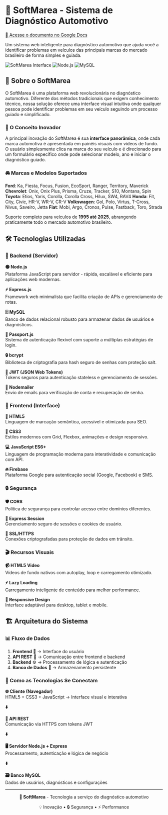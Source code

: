 # 🚗 SoftMarea - Sistema de Diagnóstico Automotivo

[📄 Acesse o documento no Google Docs](https://docs.google.com/document/d/1D_XnJqxyD7o8ch2mUMC-VJC3jwAez9PI/edit)

Um sistema web inteligente para diagnóstico automotivo que ajuda você a identificar problemas em veículos das principais marcas do mercado brasileiro de forma simples e guiada.

![SoftMarea Interface](https://img.shields.io/badge/Status-Em%20Desenvolvimento-yellow)
![Node.js](https://img.shields.io/badge/Node.js-20.x-green)
![MySQL](https://img.shields.io/badge/MySQL-8.0-blue)

## 🌟 Sobre o SoftMarea

O SoftMarea é uma plataforma web revolucionária no diagnóstico automotivo. Diferente dos métodos tradicionais que exigem conhecimento técnico, nossa solução oferece uma interface visual intuitiva onde qualquer pessoa pode identificar problemas em seu veículo seguindo um processo guiado e simplificado.

### 🎯 O Conceito Inovador

A principal inovação do SoftMarea é sua **interface panorâmica**, onde cada marca automotiva é apresentada em painéis visuais com vídeos de fundo. O usuário simplesmente clica na marca do seu veículo e é direcionado para um formulário específico onde pode selecionar modelo, ano e iniciar o diagnóstico guiado.

### 🚘 Marcas e Modelos Suportados

**Ford**: Ka, Fiesta, Focus, Fusion, EcoSport, Ranger, Territory, Maverick
**Chevrolet**: Onix, Onix Plus, Prisma, Cruze, Tracker, S10, Montana, Spin
**Toyota**: Etios, Yaris, Corolla, Corolla Cross, Hilux, SW4, RAV4
**Honda**: Fit, City, Civic, HR-V, WR-V, CR-V
**Volkswagen**: Gol, Polo, Virtus, T-Cross, Nivus, Saveiro, Jetta
**Fiat**: Mobi, Argo, Cronos, Pulse, Fastback, Toro, Strada

Suporte completo para veículos de **1995 até 2025**, abrangendo praticamente todo o mercado automotivo brasileiro.

## 🛠️ Tecnologias Utilizadas

### 🔧 Backend (Servidor)

**🟢 Node.js**  
Plataforma JavaScript para servidor - rápida, escalável e eficiente para aplicações web modernas.

**⚡ Express.js**  
Framework web minimalista que facilita criação de APIs e gerenciamento de rotas.

**🗄️ MySQL**  
Banco de dados relacional robusto para armazenar dados de usuários e diagnósticos.

**🔐 Passport.js**  
Sistema de autenticação flexível com suporte a múltiplas estratégias de login.

**🔒 bcrypt**  
Biblioteca de criptografia para hash seguro de senhas com proteção salt.

**🎫 JWT (JSON Web Tokens)**  
Tokens seguros para autenticação stateless e gerenciamento de sessões.

**📧 Nodemailer**  
Envio de emails para verificação de conta e recuperação de senha.

### 🎨 Frontend (Interface)

**📄 HTML5**  
Linguagem de marcação semântica, acessível e otimizada para SEO.

**🎨 CSS3**  
Estilos modernos com Grid, Flexbox, animações e design responsivo.

**💻 JavaScript ES6+**  
Linguagem de programação moderna para interatividade e comunicação com API.

**🔥 Firebase**  
Plataforma Google para autenticação social (Google, Facebook) e SMS.

### 🔒 Segurança

**🛡️ CORS**  
Política de segurança para controlar acesso entre domínios diferentes.

**🍪 Express Session**  
Gerenciamento seguro de sessões e cookies de usuário.

**🔐 SSL/HTTPS**  
Conexões criptografadas para proteção de dados em trânsito.

### 🎬 Recursos Visuais

**📹 HTML5 Video**  
Vídeos de fundo nativos com autoplay, loop e carregamento otimizado.

**⚡ Lazy Loading**  
Carregamento inteligente de conteúdo para melhor performance.

**📱 Responsive Design**  
Interface adaptável para desktop, tablet e mobile.

## 🏗️ Arquitetura do Sistema

### 📊 Fluxo de Dados
1. **Frontend** 🎨 → Interface do usuário
2. **API REST** 🔄 → Comunicação entre frontend e backend  
3. **Backend** ⚙️ → Processamento de lógica e autenticação
4. **Banco de Dados** 💾 → Armazenamento persistente

### 🔄 Como as Tecnologias Se Conectam

**🌐 Cliente (Navegador)**  
HTML5 + CSS3 + JavaScript → Interface visual e interativa

**⬇️**

**🔗 API REST**  
Comunicação via HTTPS com tokens JWT

**⬇️**

**🖥️ Servidor Node.js + Express**  
Processamento, autenticação e lógica de negócio

**⬇️**

**🗃️ Banco MySQL**  
Dados de usuários, diagnósticos e configurações

---

<div align="center">
  <p><strong>🚗 SoftMarea</strong> - Tecnologia a serviço do diagnóstico automotivo</p>
  <p>💡 Inovação • 🔒 Segurança • ⚡ Performance</p>
</div>
